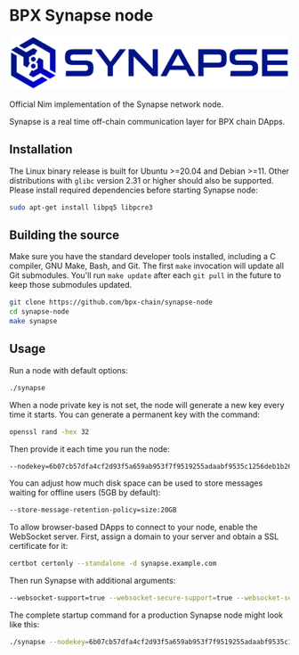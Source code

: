 # BPX Synapse node

![Synapse](./logo.svg)

Official Nim implementation of the Synapse network node.

Synapse is a real time off-chain communication layer for BPX chain DApps.

## Installation

The Linux binary release is built for Ubuntu >=20.04 and Debian >=11. Other distributions with `glibc` version 2.31 or higher should also be supported.
Please install required dependencies before starting Synapse node:

```bash
sudo apt-get install libpq5 libpcre3
```

## Building the source

Make sure you have the standard developer tools installed, including a C compiler, GNU Make, Bash, and Git.
The first `make` invocation will update all Git submodules. You'll run `make update` after each `git pull` in the future to keep those submodules updated.

```bash
git clone https://github.com/bpx-chain/synapse-node
cd synapse-node
make synapse
```

## Usage

Run a node with default options:
```bash
./synapse
```

When a node private key is not set, the node will generate a new key every time it starts. You can generate a permanent key with the command:
```bash
openssl rand -hex 32
```
Then provide it each time you run the node:
```bash
--nodekey=6b07cb57dfa4cf2d93f5a659ab953f7f9519255adaabf9535c1256deb1b26c5d
```

You can adjust how much disk space can be used to store messages waiting for offline users (5GB by default):
```bash
--store-message-retention-policy=size:20GB
```

To allow browser-based DApps to connect to your node, enable the WebSocket server. First, assign a domain to your server and obtain a SSL certificate for it:
```bash
certbot certonly --standalone -d synapse.example.com
```
Then run Synapse with additional arguments:
```bash
--websocket-support=true --websocket-secure-support=true --websocket-secure-key-path=/etc/letsencrypt/live/synapse.example.com/privkey.pem --websocket-secure-cert-path=/etc/letsencrypt/live/synapse.example.com/fullchain.pem
```

The complete startup command for a production Synapse node might look like this:
```bash
./synapse --nodekey=6b07cb57dfa4cf2d93f5a659ab953f7f9519255adaabf9535c1256deb1b26c5d --store-message-retention-policy=size:20GB --websocket-support=true --websocket-secure-support=true --websocket-secure-key-path=/etc/letsencrypt/live/synapse.example.com/privkey.pem --websocket-secure-cert-path=/etc/letsencrypt/live/synapse.example.com/fullchain.pem
```
